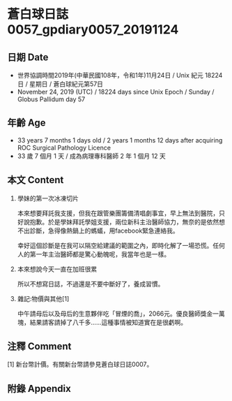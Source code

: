 [_metadata_:encoding]: - "utf-8"
[_metadata_:fileformat]: - "markdown"
[_metadata_:MIME_type]: - "text/plain"
[_metadata_:markdown_version]: - "commonmark version 0.29"
[_metadata_:markdown_spec]: - "https://spec.commonmark.org/0.29/"

# 蒼白球日誌0057_gpdiary0057_20191124 #

## 日期 Date ##

* 世界協調時間2019年(中華民國108年，令和1年)11月24日 / Unix 紀元 18224 日 / 星期日 / 蒼白球紀元第57日
* November 24, 2019 (UTC) / 18224 days since Unix Epoch / Sunday / Globus Pallidum day 57

## 年齡 Age ##

* 33 years 7 months 1 days old / 2 years 1 months 12 days after acquiring ROC Surgical Pathology Licence
* 33 歲 7 個月 1 天 / 成為病理專科醫師 2 年 1 個月 12 天

## 本文 Content ##

1. 學妹的第一次冰凍切片

    本來想要拜託我支援，但我在跟管樂團籌備清唱劇事宜，早上無法到醫院，只好說抱歉。於是學妹拜託學姐支援，兩位新科主治醫師協力，無奈的是依然想不出診斷，急得像熱鍋上的螞蟻，用facebook緊急連絡我。

    幸好這個診斷是在我可以隔空給建議的範圍之內，即時化解了一場恐慌。任何人的第一年主治醫師都是驚心動魄呢，我當年也是一樣。

2. 本來想說今天一直在加班很累

    所以不想寫日誌，不過還是不要中斷好了，養成習慣。

3. 雜記:物價與其他[1]

    中午請母后以及母后的生意夥伴吃「冒煙的喬」，2066元。優良醫師獎金一萬塊，結果請客請掉了八千多......這種事情被知道實在是很虧啊。

## 注釋 Comment ##

[1]  新台幣計價。有關新台幣請參見蒼白球日誌0007。

## 附錄 Appendix ##
